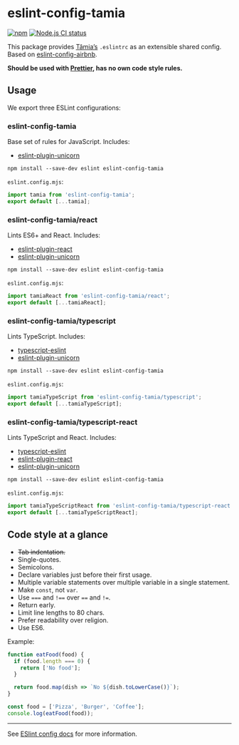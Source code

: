 # eslint-config-tamia

[![npm](https://img.shields.io/npm/v/eslint-config-tamia.svg)](https://www.npmjs.com/package/eslint-config-tamia) [![Node.js CI status](https://github.com/tamiadev/eslint-config-tamia/workflows/Node.js%20CI/badge.svg)](https://github.com/tamiadev/eslint-config-tamia/actions)

This package provides [Tâmia’s](http://tamiadev.github.io/tamia/) `.eslintrc` as an extensible shared config. Based on [eslint-config-airbnb](https://github.com/airbnb/javascript/tree/master/packages/eslint-config-airbnb).

**Should be used with [Prettier](https://prettier.io/), has no own code style rules.**

## Usage

We export three ESLint configurations:

### eslint-config-tamia

Base set of rules for JavaScript. Includes:

- [eslint-plugin-unicorn](https://github.com/sindresorhus/eslint-plugin-unicorn)

`npm install --save-dev eslint eslint-config-tamia`

`eslint.config.mjs`:

```js
import tamia from 'eslint-config-tamia';
export default [...tamia];
```

### eslint-config-tamia/react

Lints ES6+ and React. Includes:

- [eslint-plugin-react](https://github.com/jsx-eslint/eslint-plugin-react)
- [eslint-plugin-unicorn](https://github.com/sindresorhus/eslint-plugin-unicorn)

`npm install --save-dev eslint eslint-config-tamia`

`eslint.config.mjs`:

```js
import tamiaReact from 'eslint-config-tamia/react';
export default [...tamiaReact];
```

### eslint-config-tamia/typescript

Lints TypeScript. Includes:

- [typescript-eslint](https://typescript-eslint.io/)
- [eslint-plugin-unicorn](https://github.com/sindresorhus/eslint-plugin-unicorn)

`npm install --save-dev eslint eslint-config-tamia`

`eslint.config.mjs`:

```js
import tamiaTypeScript from 'eslint-config-tamia/typescript';
export default [...tamiaTypeScript];
```

### eslint-config-tamia/typescript-react

Lints TypeScript and React. Includes:

- [typescript-eslint](https://typescript-eslint.io/)
- [eslint-plugin-react](https://github.com/jsx-eslint/eslint-plugin-react)
- [eslint-plugin-unicorn](https://github.com/sindresorhus/eslint-plugin-unicorn)

`npm install --save-dev eslint eslint-config-tamia`

`eslint.config.mjs`:

```js
import tamiaTypeScriptReact from 'eslint-config-tamia/typescript-react';
export default [...tamiaTypeScriptReact];
```

## Code style at a glance

- ~~Tab indentation.~~
- Single-quotes.
- Semicolons.
- Declare variables just before their first usage.
- Multiple variable statements over multiple variable in a single statement.
- Make `const`, not `var`.
- Use `===` and `!==` over `==` and `!=`.
- Return early.
- Limit line lengths to 80 chars.
- Prefer readability over religion.
- Use ES6.

Example:

```javascript
function eatFood(food) {
  if (food.length === 0) {
    return ['No food'];
  }

  return food.map(dish => `No ${dish.toLowerCase()}`);
}

const food = ['Pizza', 'Burger', 'Coffee'];
console.log(eatFood(food));
```

---

See [ESlint config docs](http://eslint.org/docs/user-guide/configuring#extending-configuration-files) for more information.
